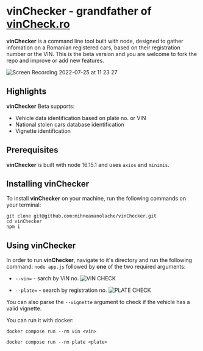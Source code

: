 # vinChecker - grandfather of [vinCheck.ro](https://www.vincheck.ro)

**vinChecker** is a command line tool built with node, designed to gather infomation on a Romanian registered cars, based on their registration number or the VIN. This is the beta version and you are welcome to fork the repo and improve or add new features.

![Screen Recording 2022-07-25 at 11 23 27](https://user-images.githubusercontent.com/43548656/180732592-e6e99722-43d5-4134-83dc-78f8627deabb.gif)

## Highlights 
**vinChecker** Beta supports:
- Vehicle data identification based on plate no. or VIN
- National stolen cars database identification
- Vignette identification

## Prerequisites 
**vinChecker** is built with node 16.15.1 and uses `axios` and `minimis`.

## Installing vinChecker
To install **vinChecker** on your machine, run the following commands on your terminal:
```
git clone git@github.com:mihneamanolache/vinChecker.git 
cd vinChecker
npm i
```

## Using vinChecker
In order to run **vinChecker**, navigate to it's directory and run the following command:
`node app.js` followed by **one** of the two required arguments: 
- `--vin=` - sarch by VIN no.
![VIN CHECK](https://user-images.githubusercontent.com/43548656/180733298-4e75c305-1140-43e6-ae5c-bcc413957655.png)

- `--plate=` - search by registration no.
![PLATE CHECK](https://user-images.githubusercontent.com/43548656/180734297-2001591c-f304-4ee2-9599-bcc513f369b0.png)

You can also parse the `--vignette` argument to check if the vehicle has a valid vignette.

You can run it with docker:

`docker compose run --rm vin <vin>`

`docker compose run --rm plate <plate>`
